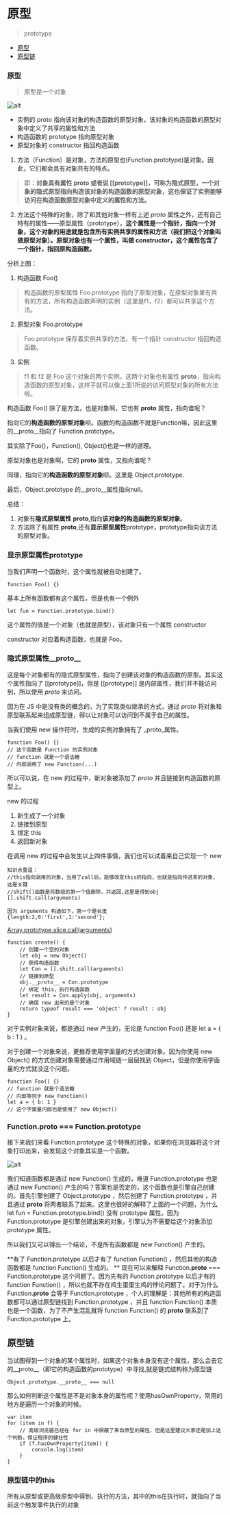 # 原型
> prototype
* [原型](#原型)
* [原型链](#原型链)

### 原型
> 原型是一个对象

![alt](./imgs/prototype-1.png)

* 实例的 proto 指向该对象的构造函数的原型对象，该对象的构造函数的原型对象中定义了共享的属性和方法
* 构造函数的 prototype 指向原型对象
* 原型对象的 constructor 指回构造函数

1. 方法（Function）是对象，方法的原型也(Function.prototype)是对象。因此，它们都会具有对象共有的特点。

> 即：**对象具有属性 __proto__ 或者说 [[prototype]]，可称为隐式原型，一个对象的隐式原型指向构造该对象的构造函数的原型对象，这也保证了实例能够访问在构造函数原型对象中定义的属性和方法。**

2. 方法这个特殊的对象，除了和其他对象一样有上述 _proto_ 属性之外，还有自己特有的属性——原型属性（prototype），**这个属性是一个指针，指向一个对象，这个对象的用途就是包含所有实例共享的属性和方法（我们把这个对象叫做原型对象）。原型对象也有一个属性，叫做 constructor，这个属性包含了一个指针，指回原构造函数。**

分析上图：  
1. 构造函数 Foo()  

> 构造函数的原型属性 Foo.prototype 指向了原型对象，在原型对象里有共有的方法，所有构造函数声明的实例（这里是f1，f2）都可以共享这个方法。

2. 原型对象 Foo.prototype

> Foo.prototype 保存着实例共享的方法，有一个指针 constructor 指回构造函数。

3. 实例

> f1 和 f2 是 Foo 这个对象的两个实例，这两个对象也有属性 __proto__，指向构造函数的原型对象，这样子就可以像上面1所说的访问原型对象的所有方法啦。

构造函数 Foo() 除了是方法，也是对象啊，它也有 __proto__ 属性，指向谁呢？

指向它的**构造函数的原型对象**呗。函数的构造函数不就是Function嘛，因此这里的__proto__指向了 Function.prototype。

其实除了Foo()，Function(), Object()也是一样的道理。

原型对象也是对象啊，它的 __proto__ 属性，又指向谁呢？

同理，指向它的**构造函数的原型对象**呗。这里是 Object.prototype.

最后，Object.prototype 的__proto__属性指向null。

总结：  
1. 对象有**隐式原型属性** __proto__,指向**该对象的构造函数的原型对象**。
2. 方法除了有属性 __proto__,还有**显示原型属性**prototype，prototype指向该方法的原型对象。

### 显示原型属性prototype
当我们声明一个函数时，这个属性就被自动创建了。
```
function Foo() {}
```
基本上所有函数都有这个属性，但是也有一个例外
```
let fun = Function.prototype.bind()
```
这个属性的值是一个对象（也就是原型），该对象只有一个属性 constructor

constructor 对应着构造函数，也就是 Foo。

### 隐式原型属性__proto__
这是每个对象都有的隐式原型属性，指向了创建该对象的构造函数的原型。其实这个属性指向了 [[prototype]]，但是 [[prototype]] 是内部属性，我们并不能访问到，所以使用 _proto_ 来访问。

因为在 JS 中是没有类的概念的，为了实现类似继承的方式，通过 _proto_ 将对象和原型联系起来组成原型链，得以让对象可以访问到不属于自己的属性。

当我们使用 new 操作符时，生成的实例对象拥有了 _proto_属性。
```
function Foo() {}
// 这个函数是 Function 的实例对象
// function 就是一个语法糖
// 内部调用了 new Function(...)
```
所以可以说，在 new 的过程中，新对象被添加了 _proto_ 并且链接到构造函数的原型上。

new 的过程
1. 新生成了一个对象
2. 链接到原型
3. 绑定 this
4. 返回新对象

在调用 new 的过程中会发生以上四件事情，我们也可以试着来自己实现一个 new
```
知识点重温：
//this指向调用的对象，当用了call后，能够改变this的指向，也就是指向传进来的对象，这是关键
//shift()函数是将数组的第一个值删除，并返回,这里是得到obj
[].shift.call(arguments)

因为 arguments 构造如下，第一个是长度
{length:2,0:'first',1:'second'};

```
[Array.prototype.slice.call(arguments)](https://www.cnblogs.com/littledu/archive/2012/05/19/2508672.html)
```
function create() {
    // 创建一个空的对象
    let obj = new Object()
    // 获得构造函数
    let Con = [].shift.call(arguments)
    // 链接到原型
	obj.__proto__ = Con.prototype
    // 绑定 this，执行构造函数
    let result = Con.apply(obj, arguments)
    // 确保 new 出来的是个对象
    return typeof result === 'object' ? result : obj
}
```
对于实例对象来说，都是通过 new 产生的，无论是 function Foo() 还是 let a = { b : 1 } 。

对于创建一个对象来说，更推荐使用字面量的方式创建对象。因为你使用 new Object() 的方式创建对象需要通过作用域链一层层找到 Object，但是你使用字面量的方式就没这个问题。
```
function Foo() {}
// function 就是个语法糖
// 内部等同于 new Function()
let a = { b: 1 }
// 这个字面量内部也是使用了 new Object()
```

### Function.proto === Function.prototype
接下来我们来看 Function.prototype 这个特殊的对象，如果你在浏览器将这个对象打印出来，会发现这个对象其实是一个函数。

![alt](./imgs/prototype-2.png)

我们知道函数都是通过 new Function() 生成的，难道 Function.prototype 也是通过 new Function() 产生的吗？答案也是否定的，这个函数也是引擎自己创建的。首先引擎创建了 Object.prototype ，然后创建了 Function.prototype ，并且通过 __proto__ 将两者联系了起来。这里也很好的解释了上面的一个问题，为什么 let fun = Function.prototype.bind() 没有 prototype 属性。因为 Function.prototype 是引擎创建出来的对象，引擎认为不需要给这个对象添加 prototype 属性。

所以我们又可以得出一个结论，不是所有函数都是 new Function() 产生的。

**有了 Function.prototype 以后才有了 function Function() ，然后其他的构造函数都是 function Function() 生成的。
**
现在可以来解释 Function.__proto__ === Function.prototype 这个问题了。因为先有的 Function.prototype 以后才有的 function Function() ，所以也就不存在鸡生蛋蛋生鸡的悖论问题了。对于为什么 Function.__proto__ 会等于 Function.prototype ，个人的理解是：其他所有的构造函数都可以通过原型链找到 Function.prototype ，并且 function Function() 本质也是一个函数，为了不产生混乱就将 function Function() 的 __proto__ 联系到了 Function.prototype 上。

## 原型链
当试图得到一个对象的某个属性时，如果这个对象本身没有这个属性，那么会去它的__proto__（即它的构造函数的prototype）中寻找,就是链式结构称为原型链

```
Object.prototype.__proto__ === null
```

那么如何判断这个属性是不是对象本身的属性呢？使用hasOwnProperty，常用的地方是遍历一个对象的时候。
```
var item
for (item in f) {
    // 高级浏览器已经在 for in 中屏蔽了来自原型的属性，但是这里建议大家还是加上这个判断，保证程序的健壮性
    if (f.hasOwnProperty(item)) {
        console.log(item)
    }
}
```

### 原型链中的this
所有从原型或更高级原型中得到、执行的方法，其中的this在执行时，就指向了当前这个触发事件执行的对象